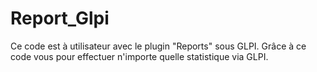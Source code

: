 # Report_Glpi
Ce code est à utilisateur avec le plugin "Reports" sous GLPI.
Grâce à ce code vous pour effectuer n'importe quelle statistique via GLPI.
